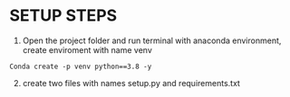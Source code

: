 # SETUP STEPS

1. Open the project folder and run terminal with anaconda environment, create enviroment with name venv

```
Conda create -p venv python==3.8 -y 
```

2. create two files with names  setup.py and requirements.txt
